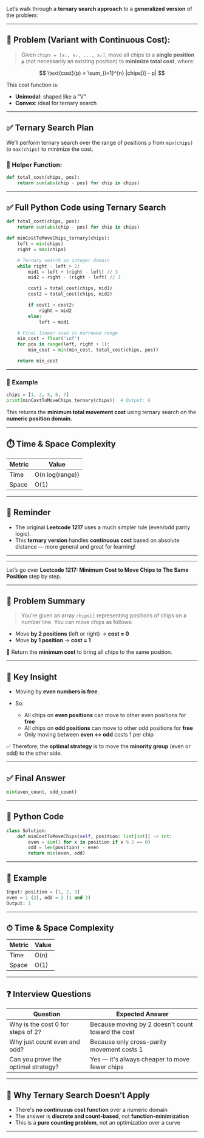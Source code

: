 Let’s walk through a **ternary search approach** to a **generalized version** of the problem:

---

## 🎯 Problem (Variant with Continuous Cost):

> Given `chips = [x₁, x₂, ..., xₙ]`, move all chips to a **single position `p`** (not necessarily an existing position) to **minimize total cost**, where:

$$
\text{cost}(p) = \sum_{i=1}^{n} |chips[i] - p|
$$

This cost function is:

* **Unimodal**: shaped like a "V"
* **Convex**: ideal for ternary search

---

## ✅ Ternary Search Plan

We’ll perform ternary search over the range of positions `p` from `min(chips)` to `max(chips)` to minimize the cost.

### 🔧 Helper Function:

```python
def total_cost(chips, pos):
    return sum(abs(chip - pos) for chip in chips)
```

---

## ✅ Full Python Code using Ternary Search

```python
def total_cost(chips, pos):
    return sum(abs(chip - pos) for chip in chips)

def minCostToMoveChips_ternary(chips):
    left = min(chips)
    right = max(chips)

    # Ternary search on integer domain
    while right - left > 2:
        mid1 = left + (right - left) // 3
        mid2 = right - (right - left) // 3

        cost1 = total_cost(chips, mid1)
        cost2 = total_cost(chips, mid2)

        if cost1 < cost2:
            right = mid2
        else:
            left = mid1

    # Final linear scan in narrowed range
    min_cost = float('inf')
    for pos in range(left, right + 1):
        min_cost = min(min_cost, total_cost(chips, pos))

    return min_cost
```

---

### 🧪 Example

```python
chips = [1, 2, 5, 6, 7]
print(minCostToMoveChips_ternary(chips))  # Output: 6
```

This returns the **minimum total movement cost** using ternary search on the **numeric position domain**.

---

## ⏱️ Time & Space Complexity

| Metric | Value           |
| ------ | --------------- |
| Time   | O(n log(range)) |
| Space  | O(1)            |

---

## 📌 Reminder

* The original **Leetcode 1217** uses a much simpler rule (even/odd parity logic).
* This **ternary version** handles **continuous cost** based on absolute distance — more general and great for learning!

---

---

Let’s go over **Leetcode 1217: Minimum Cost to Move Chips to The Same Position** step by step.

---

## 🧩 Problem Summary

> You’re given an array `chips[]` representing positions of chips on a number line. You can move chips as follows:

* Move **by 2 positions** (left or right) → **cost = 0**
* Move **by 1 position** → **cost = 1**

🎯 Return the **minimum cost** to bring all chips to the same position.

---

## 🧠 Key Insight

* Moving by **even numbers is free**.
* So:

  * All chips on **even positions** can move to other even positions for **free**
  * All chips on **odd positions** can move to other odd positions for **free**
  * Only moving between **even ↔ odd** costs 1 per chip

✅ Therefore, the **optimal strategy** is to move the **minority group** (even or odd) to the other side.

---

## ✅ Final Answer

```python
min(even_count, odd_count)
```

---

## 🔧 Python Code

```python
class Solution:
    def minCostToMoveChips(self, position: list[int]) -> int:
        even = sum(1 for x in position if x % 2 == 0)
        odd = len(position) - even
        return min(even, odd)
```

---

## 🔁 Example

```python
Input: position = [1, 2, 3]
even = 1 (2), odd = 2 (1 and 3)
Output: 1
```

---

## ⏱ Time & Space Complexity

| Metric | Value |
| ------ | ----- |
| Time   | O(n)  |
| Space  | O(1)  |

---

## ❓ Interview Questions

| Question                            | Expected Answer                                   |
| ----------------------------------- | ------------------------------------------------- |
| Why is the cost 0 for steps of 2?   | Because moving by 2 doesn't count toward the cost |
| Why just count even and odd?        | Because only cross-parity movement costs 1        |
| Can you prove the optimal strategy? | Yes — it's always cheaper to move fewer chips     |

---

## 🚫 Why Ternary Search Doesn’t Apply

* There's **no continuous cost function** over a numeric domain
* The answer is **discrete and count-based**, not **function-minimization**
* This is a **pure counting problem**, not an optimization over a curve

---

